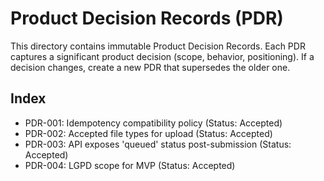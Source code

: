 # Product Decision Records (PDR)

This directory contains immutable Product Decision Records. Each PDR captures a significant product decision (scope, behavior, positioning). If a decision changes, create a new PDR that supersedes the older one.

## Index

- PDR-001: Idempotency compatibility policy (Status: Accepted)
- PDR-002: Accepted file types for upload (Status: Accepted)
- PDR-003: API exposes 'queued' status post-submission (Status: Accepted)
- PDR-004: LGPD scope for MVP (Status: Accepted)

